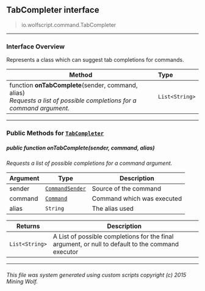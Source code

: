 ## TabCompleter __interface__

>io.wolfscript.command.TabCompleter

---

### Interface Overview

Represents a class which can suggest tab completions for commands.

Method | Type   
--- | :--- 
 function __onTabComplete__(sender, command, alias) <br> _Requests a list of possible completions for a command argument._ | `List<String>`



---


### Public Methods for [`TabCompleter`](TabCompleter.md)

##### <a id='ontabcomplete'></a>public  function __onTabComplete__(sender, command, alias)

_Requests a list of possible completions for a command argument._

Argument | Type | Description  
--- | --- | --- 
sender | [`CommandSender`](CommandSender.md) | Source of the command
command | [`Command`](Command.md) | Command which was executed
alias | `String` | The alias used

Returns | Description
--- | --- 
`List<String>` | A List of possible completions for the final argument, or null to default to the command executor


---


###### This file was system generated using custom scripts copyright (c) 2015 Mining Wolf.
	


